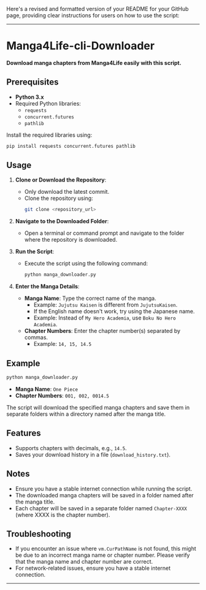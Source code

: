 Here's a revised and formatted version of your README for your GitHub page, providing clear instructions for users on how to use the script:

---

# Manga4Life-cli-Downloader

**Download manga chapters from Manga4Life easily with this script.**

## Prerequisites

- **Python 3.x**
- Required Python libraries:
  - `requests` 
  - `concurrent.futures`
  - `pathlib`

Install the required libraries using:

```sh
pip install requests concurrent.futures pathlib
```

## Usage

1. **Clone or Download the Repository**:
   - Only download the latest commit.
   - Clone the repository using:
     ```sh
     git clone <repository_url>
     ```

2. **Navigate to the Downloaded Folder**:
   - Open a terminal or command prompt and navigate to the folder where the repository is downloaded.

3. **Run the Script**:
   - Execute the script using the following command:
     ```sh
     python manga_downloader.py
     ```

4. **Enter the Manga Details**:
   - **Manga Name**: Type the correct name of the manga.
     - Example: `Jujutsu Kaisen` is different from `JujutsuKaisen`.
     - If the English name doesn't work, try using the Japanese name.
     - Example: Instead of `My Hero Academia`, use `Boku No Hero Academia`.
   - **Chapter Numbers**: Enter the chapter number(s) separated by commas.
     - Example: `14, 15, 14.5`

## Example

```sh
python manga_downloader.py
```

- **Manga Name**: `One Piece`
- **Chapter Numbers**: `001, 002, 0014.5`

The script will download the specified manga chapters and save them in separate folders within a directory named after the manga title.

## Features

- Supports chapters with decimals, e.g., `14.5`.
- Saves your download history in a file (`download_history.txt`).

## Notes

- Ensure you have a stable internet connection while running the script.
- The downloaded manga chapters will be saved in a folder named after the manga title.
- Each chapter will be saved in a separate folder named `Chapter-XXXX` (where XXXX is the chapter number).

## Troubleshooting

- If you encounter an issue where `vm.CurPathName` is not found, this might be due to an incorrect manga name or chapter number. Please verify that the manga name and chapter number are correct.
- For network-related issues, ensure you have a stable internet connection.

---

